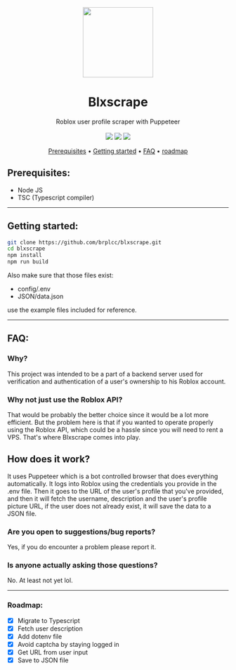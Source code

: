 <div align="center">
<img width="160px" src="https://upload.wikimedia.org/wikipedia/commons/thumb/6/6c/Roblox_Logo.svg/1200px-Roblox_Logo.svg.png">
<h1>Blxscrape</h1>
Roblox user profile scraper with Puppeteer
<br>
<br>
<img src="https://img.shields.io/github/license/brplcc/blxscrape">
<img src="https://img.shields.io/github/last-commit/brplcc/blxscrape">
<img src="https://img.shields.io/github/languages/top/brplcc/blxscrape">
<br>
</div>

<p align="center">
  <a href="#prerequisites">Prerequisites</a> •
  <a href="#getting-started">Getting started</a> •
  <a href="#faq">FAQ</a> •
  <a href="#roadmap">roadmap</a>
</p>


## Prerequisites:
- Node JS
- TSC (Typescript compiler)

---------------
## Getting started:

```bash 
git clone https://github.com/brplcc/blxscrape.git
cd blxscrape
npm install
npm run build
```
Also make sure that those files exist:
- config/.env
- JSON/data.json

use the example files included for reference.

---------------
## FAQ:

### Why?

This project was intended to be a part of a backend server used for verification and authentication of a user's ownership to his Roblox account.

### Why not just use the Roblox API?

That would be probably the better choice since it would be a lot more efficient. But the problem here is that if you wanted to operate properly using the Roblox API, which could be a hassle since you will need to rent a VPS. That's where Blxscrape comes into play.

## How does it work?

It uses Puppeteer which is a bot controlled browser that does everything automatically. It logs into Roblox using the credentials you provide in the .env file. Then it goes to the URL of the user's profile that you've provided, and then it will fetch the username, description and the user's profile picture URL, if the user does not already exist, it will save the data to a JSON file.

### Are you open to suggestions/bug reports?

Yes, if you do encounter a problem please report it.

### Is anyone actually asking those questions?

No. At least not yet lol.

---------------
### Roadmap:

- [X] Migrate to Typescript
- [X] Fetch user description
- [X] Add dotenv file
- [X] Avoid captcha by staying logged in
- [X] Get URL from user input
- [X] Save to JSON file

